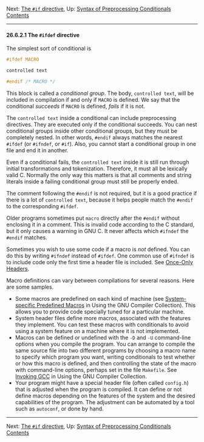 Next: [The `#if` directive](if.md), Up: [Syntax of Preprocessing
Conditionals](Conditional-Syntax.md)  
[Contents](index.md#SEC_Contents "Table of contents")  

------------------------------------------------------------------------


#### 26.6.2.1 The `#ifdef` directive 


The simplest sort of conditional is

``` C
#ifdef MACRO

controlled text

#endif /* MACRO */
```


This block is called a *conditional group*. The body,
`controlled text`, will be included in compilation if and
only if `MACRO` is defined. We say that the conditional
*succeeds* if `MACRO` is defined, *fails* if it is not.

The `controlled text` inside a conditional can include
preprocessing directives. They are executed only if the conditional
succeeds. You can nest conditional groups inside other conditional
groups, but they must be completely nested. In other words, `#endif`
always matches the nearest `#ifdef` (or `#ifndef`, or `#if`). Also, you
cannot start a conditional group in one file and end it in another.

Even if a conditional fails, the `controlled text` inside it
is still run through initial transformations and tokenization.
Therefore, it must all be lexically valid C. Normally the only way this
matters is that all comments and string literals inside a failing
conditional group must still be properly ended.

The comment following the `#endif` is not required, but it is a good
practice if there is a lot of `controlled text`, because it
helps people match the `#endif` to the corresponding `#ifdef`.

Older programs sometimes put `macro` directly after the
`#endif` without enclosing it in a comment. This is invalid code
according to the C standard, but it only causes a warning in GNU C. It
never affects which `#ifndef` the `#endif` matches.


Sometimes you wish to use some code if a macro is *not* defined. You can
do this by writing `#ifndef` instead of `#ifdef`. One common use of
`#ifndef` is to include code only the first time a header file is
included. See [Once-Only Headers](Once_002dOnly-Headers.md).

Macro definitions can vary between compilations for several reasons.
Here are some samples.

-   Some macros are predefined on each kind of machine (see
    [System-specific Predefined
    Macros](https://gcc.gnu.org/onlinedocs/gcc/System-specific-Predefined-Macros.md#System-specific-Predefined-Macros)
    in Using the GNU Compiler Collection). This allows you to provide
    code specially tuned for a particular machine.
-   System header files define more macros, associated with the features
    they implement. You can test these macros with conditionals to avoid
    using a system feature on a machine where it is not implemented.
-   Macros can be defined or undefined with the `-D` and
    `-U` command-line options when you compile the program. You
    can arrange to compile the same source file into two different
    programs by choosing a macro name to specify which program you want,
    writing conditionals to test whether or how this macro is defined,
    and then controlling the state of the macro with command-line
    options, perhaps set in the file `Makefile`. See [Invoking
    GCC](https://gcc.gnu.org/onlinedocs/gcc/Invocation.md#Invocation)
    in Using the GNU Compiler Collection.
-   Your program might have a special header file (often called
    `config.h`) that is adjusted when the program is compiled.
    It can define or not define macros depending on the features of the
    system and the desired capabilities of the program. The adjustment
    can be automated by a tool such as `autoconf`, or done by hand.

------------------------------------------------------------------------

Next: [The `#if` directive](if.md), Up: [Syntax of Preprocessing
Conditionals](Conditional-Syntax.md)  
[Contents](index.md#SEC_Contents "Table of contents")  
